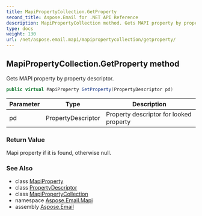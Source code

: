 ```yaml
---
title: MapiPropertyCollection.GetProperty
second_title: Aspose.Email for .NET API Reference
description: MapiPropertyCollection method. Gets MAPI property by property descriptor
type: docs
weight: 130
url: /net/aspose.email.mapi/mapipropertycollection/getproperty/
---
```

## MapiPropertyCollection.GetProperty method

Gets MAPI property by property descriptor.

```csharp
public virtual MapiProperty GetProperty(PropertyDescriptor pd)
```

| Parameter | Type | Description |
| --- | --- | --- |
| pd | PropertyDescriptor | Property descriptor for looked property |

### Return Value

Mapi property if it is found, otherwise null.

### See Also

* class [MapiProperty](../../mapiproperty/)
* class [PropertyDescriptor](../../propertydescriptor/)
* class [MapiPropertyCollection](../)
* namespace [Aspose.Email.Mapi](../../mapipropertycollection/)
* assembly [Aspose.Email](../../../)


